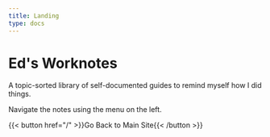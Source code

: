 ```yaml
---
title: Landing
type: docs
---
```


# Ed's Worknotes

A topic-sorted library of self-documented guides to remind myself how I did things.

Navigate the notes using the menu on the left.

{{< button href="/" >}}Go Back to Main Site{{< /button >}}